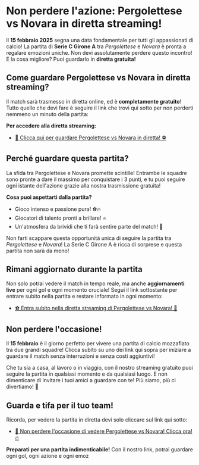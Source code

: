 # Non perdere l'azione: Pergolettese vs Novara in diretta streaming!

Il **15 febbraio 2025** segna una data fondamentale per tutti gli appassionati di calcio! La partita di **Serie C Girone A** tra _Pergolettese_ e _Novara_ è pronta a regalare emozioni uniche. Non devi assolutamente perdere questo incontro! E la cosa migliore? Puoi guardarlo in **diretta gratuita!**

## Come guardare Pergolettese vs Novara in diretta streaming?

Il match sarà trasmesso in diretta online, ed è **completamente gratuito**! Tutto quello che devi fare è seguire il link che trovi qui sotto per non perderti nemmeno un minuto della partita:

**Per accedere alla diretta streaming:**

- [🔴 Clicca qui per guardare Pergolettese vs Novara in diretta! ⚽](https://tinyurl.com/livestreamfreeo?st=Pergolettese+vs+Novara&si=ghc)

## Perché guardare questa partita?

La sfida tra Pergolettese e Novara promette scintille! Entrambe le squadre sono pronte a dare il massimo per conquistare i 3 punti, e tu puoi seguire ogni istante dell'azione grazie alla nostra trasmissione gratuita!

**Cosa puoi aspettarti dalla partita?**

- Gioco intenso e passione pura! ⚽🔥
- Giocatori di talento pronti a brillare! ⭐
- Un'atmosfera da brividi che ti farà sentire parte del match! 🎉

Non farti scappare questa opportunità unica di seguire la partita tra _Pergolettese_ e _Novara_! La Serie C Girone A è ricca di sorprese e questa partita non sarà da meno!

## Rimani aggiornato durante la partita

Non solo potrai vedere il match in tempo reale, ma anche **aggiornamenti live** per ogni gol e ogni momento cruciale! Segui il link sottostante per entrare subito nella partita e restare informato in ogni momento:

- [⚽ Entra subito nella diretta streaming di Pergolettese vs Novara! 📱](https://tinyurl.com/livestreamfreeo?st=Pergolettese+vs+Novara&si=ghc)

## Non perdere l'occasione!

Il **15 febbraio** è il giorno perfetto per vivere una partita di calcio mozzafiato tra due grandi squadre! Clicca subito su uno dei link qui sopra per iniziare a guardare il match senza interruzioni e senza costi aggiuntivi!

Che tu sia a casa, al lavoro o in viaggio, con il nostro streaming gratuito puoi seguire la partita in qualsiasi momento e da qualsiasi luogo. E non dimenticare di invitare i tuoi amici a guardare con te! Più siamo, più ci divertiamo! 🎉

## Guarda e tifa per il tuo team!

Ricorda, per vedere la partita in diretta devi solo cliccare sul link qui sotto:

- [🚨 Non perdere l'occasione di vedere Pergolettese vs Novara! Clicca ora! 🔥](https://tinyurl.com/livestreamfreeo?st=Pergolettese+vs+Novara&si=ghc)

**Preparati per una partita indimenticabile!** Con il nostro link, potrai guardare ogni gol, ogni azione e ogni emoz

